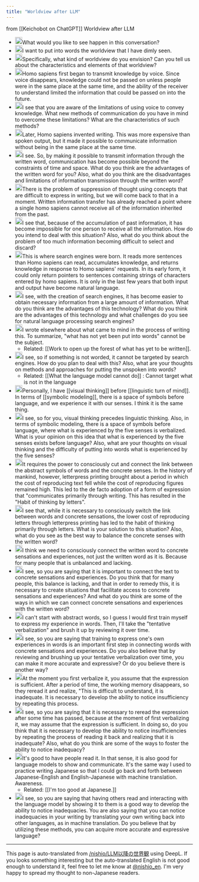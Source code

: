 ```yaml
---
title: "Worldview after LLM"
---
```


from [[Keichobot on ChatGPT]]
Worldview after LLM
- <img src='https://scrapbox.io/api/pages/nishio-en/gpt/icon' alt='gpt.icon' height="19.5"/>What would you like to see happen in this conversation?
- <img src='https://scrapbox.io/api/pages/nishio-en/nishio/icon' alt='nishio.icon' height="19.5"/>I want to put into words the worldview that I have dimly seen.
- <img src='https://scrapbox.io/api/pages/nishio-en/gpt/icon' alt='gpt.icon' height="19.5"/>Specifically, what kind of worldview do you envision? Can you tell us about the characteristics and elements of that worldview?
- <img src='https://scrapbox.io/api/pages/nishio-en/nishio/icon' alt='nishio.icon' height="19.5"/>Homo sapiens first began to transmit knowledge by voice. Since voice disappears, knowledge could not be passed on unless people were in the same place at the same time, and the ability of the receiver to understand limited the information that could be passed on into the future.
- <img src='https://scrapbox.io/api/pages/nishio-en/gpt/icon' alt='gpt.icon' height="19.5"/>I see that you are aware of the limitations of using voice to convey knowledge. What new methods of communication do you have in mind to overcome these limitations? What are the characteristics of such methods?
- <img src='https://scrapbox.io/api/pages/nishio-en/nishio/icon' alt='nishio.icon' height="19.5"/>Later, Homo sapiens invented writing. This was more expensive than spoken output, but it made it possible to communicate information without being in the same place at the same time.
- <img src='https://scrapbox.io/api/pages/nishio-en/gpt/icon' alt='gpt.icon' height="19.5"/>I see. So, by making it possible to transmit information through the written word, communication has become possible beyond the constraints of time and space. What do you think are the advantages of the written word for you? Also, what do you think are the disadvantages and limitations of information transmission through the written word?
- <img src='https://scrapbox.io/api/pages/nishio-en/nishio/icon' alt='nishio.icon' height="19.5"/>There is the problem of suppression of thought using concepts that are difficult to express in writing, but we will come back to that in a moment. Written information transfer has already reached a point where a single homo sapiens cannot receive all of the information inherited from the past.
- <img src='https://scrapbox.io/api/pages/nishio-en/gpt/icon' alt='gpt.icon' height="19.5"/>I see that, because of the accumulation of past information, it has become impossible for one person to receive all the information. How do you intend to deal with this situation? Also, what do you think about the problem of too much information becoming difficult to select and discard?
- <img src='https://scrapbox.io/api/pages/nishio-en/nishio/icon' alt='nishio.icon' height="19.5"/>This is where search engines were born. It reads more sentences than Homo sapiens can read, accumulates knowledge, and returns knowledge in response to Homo sapiens' requests. In its early form, it could only return pointers to sentences containing strings of characters entered by homo sapiens. It is only in the last few years that both input and output have become natural language.
- <img src='https://scrapbox.io/api/pages/nishio-en/gpt/icon' alt='gpt.icon' height="19.5"/>I see, with the creation of search engines, it has become easier to obtain necessary information from a large amount of information. What do you think are the advantages of this technology? What do you think are the advantages of this technology and what challenges do you see for natural language processing search engines?
- <img src='https://scrapbox.io/api/pages/nishio-en/nishio/icon' alt='nishio.icon' height="19.5"/>I wrote elsewhere about what came to mind in the process of writing this. To summarize, "what has not yet been put into words" cannot be the subject.
    - Related: [[Work to open up the forest of what has yet to be written]].
- <img src='https://scrapbox.io/api/pages/nishio-en/gpt/icon' alt='gpt.icon' height="19.5"/>I see, so if something is not worded, it cannot be targeted by search engines. How do you plan to deal with this? Also, what are your thoughts on methods and approaches for putting the unspoken into words?
    - Related: [[What the language model cannot do]] : Cannot target what is not in the language
- <img src='https://scrapbox.io/api/pages/nishio-en/nishio/icon' alt='nishio.icon' height="19.5"/>Personally, I have [[visual thinking]] before [[linguistic turn of mind]]. In terms of [[symbolic modeling]], there is a space of symbols before language, and we experience it with our senses. I think it is the same thing.
- <img src='https://scrapbox.io/api/pages/nishio-en/gpt/icon' alt='gpt.icon' height="19.5"/>I see, so for you, visual thinking precedes linguistic thinking. Also, in terms of symbolic modeling, there is a space of symbols before language, where what is experienced by the five senses is verbalized. What is your opinion on this idea that what is experienced by the five senses exists before language? Also, what are your thoughts on visual thinking and the difficulty of putting into words what is experienced by the five senses?
- <img src='https://scrapbox.io/api/pages/nishio-en/nishio/icon' alt='nishio.icon' height="19.5"/>It requires the power to consciously cut and connect the link between the abstract symbols of words and the concrete senses. In the history of mankind, however, letterpress printing brought about a period in which the cost of reproducing text fell while the cost of reproducing figures remained high. This led to the de facto adoption of a form of expression that "communicates primarily through writing. This has resulted in the "Habit of thinking by letters".
- <img src='https://scrapbox.io/api/pages/nishio-en/gpt/icon' alt='gpt.icon' height="19.5"/>I see that, while it is necessary to consciously switch the link between words and concrete sensations, the lower cost of reproducing letters through letterpress printing has led to the habit of thinking primarily through letters. What is your solution to this situation? Also, what do you see as the best way to balance the concrete senses with the written word?
- <img src='https://scrapbox.io/api/pages/nishio-en/nishio/icon' alt='nishio.icon' height="19.5"/>I think we need to consciously connect the written word to concrete sensations and experiences, not just the written word as it is. Because for many people that is unbalanced and lacking.
- <img src='https://scrapbox.io/api/pages/nishio-en/gpt/icon' alt='gpt.icon' height="19.5"/>I see, so you are saying that it is important to connect the text to concrete sensations and experiences. Do you think that for many people, this balance is lacking, and that in order to remedy this, it is necessary to create situations that facilitate access to concrete sensations and experiences? And what do you think are some of the ways in which we can connect concrete sensations and experiences with the written word?
- <img src='https://scrapbox.io/api/pages/nishio-en/nishio/icon' alt='nishio.icon' height="19.5"/>I can't start with abstract words, so I guess I would first train myself to express my experience in words. Then, I'll take the "tentative verbalization" and brush it up by reviewing it over time.
- <img src='https://scrapbox.io/api/pages/nishio-en/gpt/icon' alt='gpt.icon' height="19.5"/>I see, so you are saying that training to express one's own experiences in words is an important first step in connecting words with concrete sensations and experiences. Do you also believe that by reviewing and brushing up your tentative verbalization over time, you can make it more accurate and expressive? Or do you believe there is another way?
- <img src='https://scrapbox.io/api/pages/nishio-en/nishio/icon' alt='nishio.icon' height="19.5"/>At the moment you first verbalize it, you assume that the expression is sufficient. After a period of time, the working memory disappears, so they reread it and realize, "This is difficult to understand, it is inadequate. It is necessary to develop the ability to notice insufficiency by repeating this process.
- <img src='https://scrapbox.io/api/pages/nishio-en/gpt/icon' alt='gpt.icon' height="19.5"/>I see, so you are saying that it is necessary to reread the expression after some time has passed, because at the moment of first verbalizing it, we may assume that the expression is sufficient. In doing so, do you think that it is necessary to develop the ability to notice insufficiencies by repeating the process of reading it back and realizing that it is inadequate? Also, what do you think are some of the ways to foster the ability to notice inadequacy?
- <img src='https://scrapbox.io/api/pages/nishio-en/nishio/icon' alt='nishio.icon' height="19.5"/>It's good to have people read it. In that sense, it is also good for language models to show and communicate. It's the same way I used to practice writing Japanese so that I could go back and forth between Japanese-English and English-Japanese with machine translation. Awareness.
    - Related: [[I'm too good at Japanese.]]
- <img src='https://scrapbox.io/api/pages/nishio-en/gpt/icon' alt='gpt.icon' height="19.5"/>I see, so you are saying that having others read and interacting with the language model by showing it to them is a good way to develop the ability to notice inadequacies. You are also saying that you can notice inadequacies in your writing by translating your own writing back into other languages, as in machine translation. Do you believe that by utilizing these methods, you can acquire more accurate and expressive language?


---
This page is auto-translated from [/nishio/LLM以降の世界観](https://scrapbox.io/nishio/LLM以降の世界観) using DeepL. If you looks something interesting but the auto-translated English is not good enough to understand it, feel free to let me know at [@nishio_en](https://twitter.com/nishio_en). I'm very happy to spread my thought to non-Japanese readers.